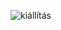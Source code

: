![kiállítás](https://user-images.githubusercontent.com/66031693/100461343-f8299800-30c8-11eb-89cf-4153c4c05d35.png)
